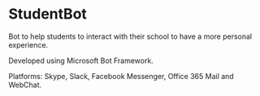 # StudentBot
Bot to help students to interact with their school to have a more personal experience. 

Developed using Microsoft Bot Framework.

Platforms: Skype, Slack, Facebook Messenger, Office 365 Mail and WebChat.


